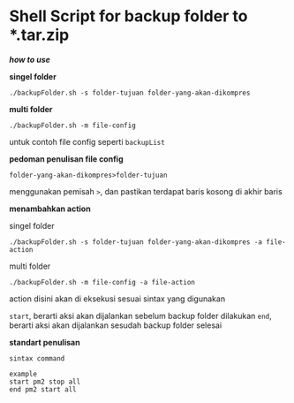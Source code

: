 # Shell Script for backup folder to *.tar.zip

***how to use***

**singel folder**

```
./backupFolder.sh -s folder-tujuan folder-yang-akan-dikompres
```

**multi folder**

```
./backupFolder.sh -m file-config
```

untuk contoh file config seperti ```backupList```

**pedoman penulisan file config**

```
folder-yang-akan-dikompres>folder-tujuan
```

menggunakan pemisah ```>```, dan pastikan terdapat baris kosong di akhir baris

**menambahkan action**

singel folder

```
./backupFolder.sh -s folder-tujuan folder-yang-akan-dikompres -a file-action
```

multi folder

```
./backupFolder.sh -m file-config -a file-action
```

action disini akan di eksekusi sesuai sintax yang digunakan

```start```, berarti aksi akan dijalankan sebelum backup folder dilakukan
```end```, berarti aksi akan dijalankan sesudah backup folder selesai

**standart penulisan**

```
sintax command

example
start pm2 stop all
end pm2 start all
```
